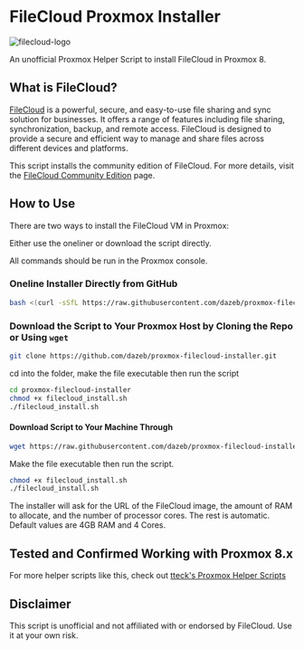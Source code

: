 # FileCloud Proxmox Installer

![filecloud-logo](https://www.getfilecloud.com/wp-content/uploads/2020/11/filecloud-logo.png)

An unofficial Proxmox Helper Script to install FileCloud in Proxmox 8.

## What is FileCloud?

[FileCloud](https://www.getfilecloud.com/) is a powerful, secure, and easy-to-use file sharing and sync solution for businesses. It offers a range of features including file sharing, synchronization, backup, and remote access. FileCloud is designed to provide a secure and efficient way to manage and share files across different devices and platforms.

This script installs the community edition of FileCloud. For more details, visit the [FileCloud Community Edition](https://ce.filecloud.com/) page.

## How to Use

There are two ways to install the FileCloud VM in Proxmox:

Either use the oneliner or download the script directly.

All commands should be run in the Proxmox console.

### Oneline Installer Directly from GitHub

```sh
bash <(curl -sSfL https://raw.githubusercontent.com/dazeb/proxmox-filecloud-installer/main/filecloud_install.sh)
```

### Download the Script to Your Proxmox Host by Cloning the Repo or Using `wget`

```sh
git clone https://github.com/dazeb/proxmox-filecloud-installer.git
```

cd into the folder, make the file executable then run the script

```sh
cd proxmox-filecloud-installer
chmod +x filecloud_install.sh
./filecloud_install.sh
```

#### Download Script to Your Machine Through

```sh
wget https://raw.githubusercontent.com/dazeb/proxmox-filecloud-installer/main/filecloud_install.sh
```

Make the file executable then run the script.

```sh
chmod +x filecloud_install.sh
./filecloud_install.sh
```

The installer will ask for the URL of the FileCloud image, the amount of RAM to allocate, and the number of processor cores. The rest is automatic. Default values are 4GB RAM and 4 Cores.

## Tested and Confirmed Working with Proxmox 8.x

For more helper scripts like this, check out [tteck's Proxmox Helper Scripts](https://tteck.github.io/Proxmox/)

## Disclaimer

This script is unofficial and not affiliated with or endorsed by FileCloud. Use it at your own risk.